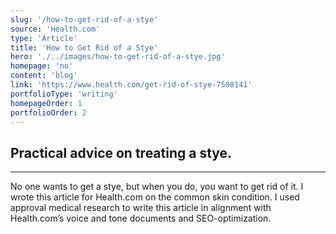 ```yaml
---
slug: '/how-to-get-rid-of-a-stye'
source: 'Health.com'
type: 'Article'
title: 'How to Get Rid of a Stye'
hero: './../images/how-to-get-rid-of-a-stye.jpg'
homepage: 'no'
content: 'blog'
link: 'https://www.health.com/get-rid-of-stye-7508141'
portfolioType: 'writing'
homepageOrder: 1
portfolioOrder: 2
---
```


## Practical advice on treating a stye.

---

No one wants to get a stye, but when you do, you want to get rid of it. I wrote this article for Health.com on the common skin condition. I used approval medical research to write this article in alignment with Health.com’s voice and tone documents and SEO-optimization.

